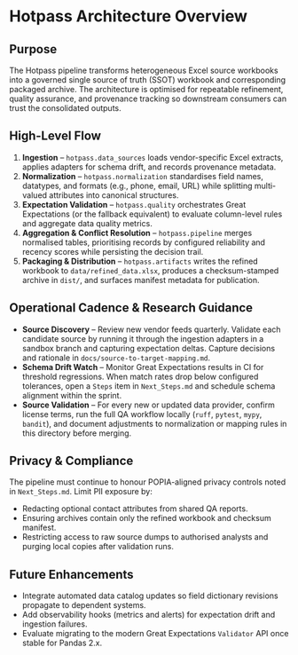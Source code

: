 # Hotpass Architecture Overview

## Purpose

The Hotpass pipeline transforms heterogeneous Excel source workbooks into a governed single source of truth (SSOT) workbook and corresponding packaged archive. The architecture is optimised for repeatable refinement, quality assurance, and provenance tracking so downstream consumers can trust the consolidated outputs.

## High-Level Flow

1. **Ingestion** – `hotpass.data_sources` loads vendor-specific Excel extracts, applies adapters for schema drift, and records provenance metadata.
2. **Normalization** – `hotpass.normalization` standardises field names, datatypes, and formats (e.g., phone, email, URL) while splitting multi-valued attributes into canonical structures.
3. **Expectation Validation** – `hotpass.quality` orchestrates Great Expectations (or the fallback equivalent) to evaluate column-level rules and aggregate data quality metrics.
4. **Aggregation & Conflict Resolution** – `hotpass.pipeline` merges normalised tables, prioritising records by configured reliability and recency scores while persisting the decision trail.
5. **Packaging & Distribution** – `hotpass.artifacts` writes the refined workbook to `data/refined_data.xlsx`, produces a checksum-stamped archive in `dist/`, and surfaces manifest metadata for publication.

## Operational Cadence & Research Guidance

- **Source Discovery** – Review new vendor feeds quarterly. Validate each candidate source by running it through the ingestion adapters in a sandbox branch and capturing expectation deltas. Capture decisions and rationale in `docs/source-to-target-mapping.md`.
- **Schema Drift Watch** – Monitor Great Expectations results in CI for threshold regressions. When match rates drop below configured tolerances, open a `Steps` item in `Next_Steps.md` and schedule schema alignment within the sprint.
- **Source Validation** – For every new or updated data provider, confirm license terms, run the full QA workflow locally (`ruff`, `pytest`, `mypy`, `bandit`), and document adjustments to normalization or mapping rules in this directory before merging.

## Privacy & Compliance

The pipeline must continue to honour POPIA-aligned privacy controls noted in `Next_Steps.md`. Limit PII exposure by:

- Redacting optional contact attributes from shared QA reports.
- Ensuring archives contain only the refined workbook and checksum manifest.
- Restricting access to raw source dumps to authorised analysts and purging local copies after validation runs.

## Future Enhancements

- Integrate automated data catalog updates so field dictionary revisions propagate to dependent systems.
- Add observability hooks (metrics and alerts) for expectation drift and ingestion failures.
- Evaluate migrating to the modern Great Expectations `Validator` API once stable for Pandas 2.x.
